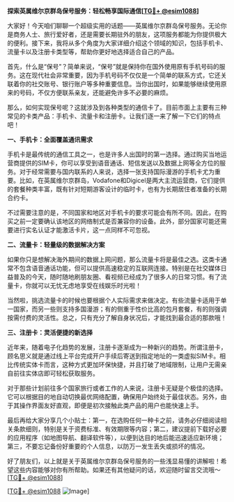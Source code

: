 **探索英属维尔京群岛保号服务：轻松畅享国际通信[[TG💪+ @esim1088](https://t.me/s/esim1088)]**

大家好！今天咱们聊聊一个超级实用的话题——英属维尔京群岛保号服务。无论你是商务人士、旅行爱好者，还是需要长期驻外的朋友，这项服务都能为你提供极大的便利。接下来，我将从多个角度为大家详细介绍这个领域的知识，包括手机卡、流量卡以及注册卡类型等，帮助你更好地选择适合自己的产品。

首先，什么是“保号”？简单来说，“保号”就是保持你在国外使用原有手机号码的服务。这在现代社会非常重要，因为手机号码不仅仅是一个简单的联系方式，它还关联着你的社交账号、银行账户等多种重要信息。当你出国时，如果能够继续使用原来的号码，不仅方便联系亲友，还能避免许多不必要的麻烦。

那么，如何实现保号呢？这就涉及到各种类型的通信卡了。目前市面上主要有三种常见的卡类产品：手机卡、流量卡和注册卡。让我们逐一来了解一下它们的特点吧！

**一、手机卡：全面覆盖通讯需求**

手机卡是最传统的通信工具之一，也是许多人出国时的第一选择。通过购买当地运营商提供的SIM卡，你可以享受到语音通话、短信发送以及数据上网等全方位的服务。对于经常需要与国内联系的人来说，选择一张支持国际漫游的手机卡尤为重要。比如，在英属维尔京群岛，Vodafone和Digicel是两大主流运营商，它们提供的套餐种类丰富，既有针对短期游客设计的临时卡，也有为长期居住者准备的长期合约卡。

不过需要注意的是，不同国家和地区对手机卡的要求可能会有所不同。因此，在购买之前一定要确认该地区的网络制式是否兼容你的设备。此外，部分国家可能还需要进行实名认证才能激活卡片，这一点同样不可忽视。

**二、流量卡：轻量级的数据解决方案**

如果你只是想解决海外期间的数据上网问题，那么流量卡将是最佳之选。这类卡通常不包含语音通话功能，但可以提供高速稳定的互联网连接。特别是在社交媒体日益普及的今天，随时随地刷朋友圈、看视频已经成为了很多人的日常习惯。有了流量卡，你就可以无忧无虑地享受在线娱乐时光啦！

当然啦，挑选流量卡的时候也要根据个人实际需求来做决定。有些流量卡适用于单一国家，而另一些则支持多国漫游；有的侧重于性价比高的包月套餐，有的则强调按需付费的灵活性。总之，只有充分了解自身状况后，才能找到最合适的那款哦！

**三、注册卡：灵活便捷的新选择**

近年来，随着电子化趋势的发展，注册卡逐渐成为一种新兴的趋势。所谓注册卡，顾名思义就是通过线上平台完成开户手续后寄送到指定地址的一类虚拟SIM卡。相比传统实体卡而言，这种方式更加环保快捷，并且打破了地域限制，让用户无需亲自前往实体店即可轻松获取服务。

对于那些计划前往多个国家旅行或者工作的人来说，注册卡无疑是个极佳的选择。它可以根据目的地自动切换最优网络配置，确保用户始终处于最佳状态。另外，由于其操作界面友好直观，即便是初次接触此类产品的用户也能快速上手。

最后再给大家分享几个小贴士：第一，在选购任何一种卡之前，请务必仔细阅读相关条款细则，特别是关于资费标准、有效期限等内容；第二，建议提前下载好必要的应用程序（如地图导航、翻译软件等），以便到达目的地后能迅速适应新环境；第三，不要忘记备份好重要的个人信息，以防万一发生丢失或损坏的情况。

好了朋友们，以上就是关于英属维尔京群岛保号服务的一些浅显易懂的讲解啦！希望这些内容能够对你有所帮助。如果还有其他疑问的话，欢迎随时留言交流哦～ [[TG💪+ @esim1088](https://t.me/s/esim1088)] 

[[TG💪+ @esim1088](https://t.me/s/esim1088) ![Image](https://i.postimg.cc/4NQfJmqS/Snipaste-2025-05-13-00-14-12.png)]